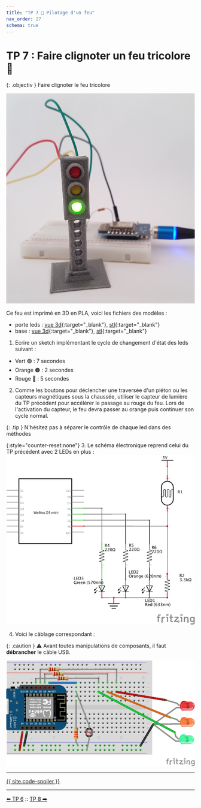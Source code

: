 ```yaml
---
title: "TP 7 🚦 Pilotage d'un feu"
nav_order: 27
schema: true
---
```


# TP 7 : Faire clignoter un feu tricolore 🚦

{: .objectiv }
Faire clignoter le feu tricolore

![feu tricolore](resources/tp7-feu.jpg)

Ce feu est imprimé en 3D en PLA, voici les fichiers des modèles :
 - porte leds : [vue 3d](https://github.com/Zenika/codelab-iot/blob/main/resources/3d-feu.stl){:target="_blank"}, [stl](resources/3d-feu.stl){:target="_blank"}
 - base : [vue 3d](https://github.com/Zenika/codelab-iot/blob/main/resources/3d-base.stl){:target="_blank"}, [stl](resources/3d-base.stl){:target="_blank"}

1. Ecrire un sketch implémentant le cycle de changement d'état des leds suivant :
 - Vert 🟢 : 7 secondes
 - Orange 🟠 : 2 secondes
 - Rouge 🔴 : 5 secondes

2. Comme les boutons pour déclencher une traversée d'un piéton ou les capteurs magnétiques sous la chaussée, utiliser le capteur de lumière du TP précédent pour accélérer le passage au rouge du feu. Lors de l'activation du capteur, le feu devra passer au orange puis continuer son cycle normal.

{: .tip }
N'hésitez pas à séparer le contrôle de chaque led dans des méthodes

{:style="counter-reset:none"}
3. Le schéma électronique reprend celui du TP précédent avec 2 LEDs en plus :
![schema](resources/tp7-schema.jpg)

4. Voici le câblage correspondant :

{: .caution }
⚠️ Avant toutes manipulations de composants, il faut **débrancher** le câble USB.

![montage](resources/tp7-montage.jpg)

----
[{{ site.code-spoiler }}](tp7_code.md)

----
[⬅️ TP 6](tp6.md) :: [TP 8 ➡️](tp8.md)
